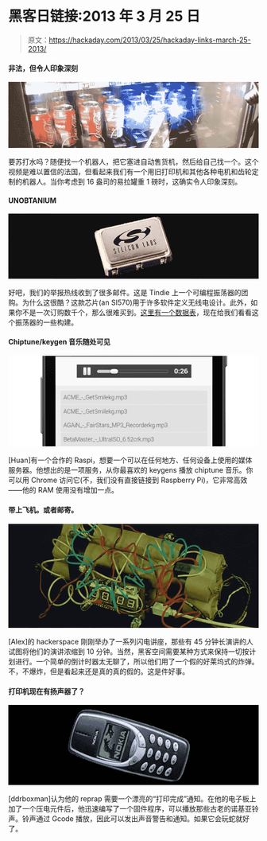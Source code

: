 # 黑客日链接:2013 年 3 月 25 日

> 原文：<https://hackaday.com/2013/03/25/hackaday-links-march-25-2013/>

#### 非法，但令人印象深刻

![cans](img/76946ff803d44b598d4dda3686064e77.png)

要苏打水吗？随便找一个机器人，把它塞进自动售货机，然后给自己找一个。这个视频是难以置信的法国，但看起来我们有一个用旧打印机和其他各种电机和齿轮定制的机器人。当你考虑到 16 盎司的易拉罐重 1 磅时，这确实令人印象深刻。

#### UNOBTANIUM

![chip](img/751e6de77eba98e0d972a45f4f55d16f.png)

好吧，我们的举报热线收到了很多邮件。这是 Tindie 上一个可编程振荡器的团购。为什么这很酷？这款芯片(an SI570)用于许多软件定义无线电设计。此外，如果你不是一次订购数千个，那么很难买到。[这里有一个数据表](https://www.silabs.com/Support%20Documents/TechnicalDocs/si570.pdf)，现在给我们看看这个振荡器的一些构建。

#### Chiptune/keygen 音乐随处可见

![keygen](img/2a88f032b88d36e62b8093e623ec2508.png)

[Huan]有一个合作的 Raspi，想要一个可以在任何地方、任何设备上使用的媒体服务器。他想出的是一项服务，从你最喜欢的 keygens 播放 chiptune 音乐。你可以用 Chrome 访问它(不，我们没有直接链接到 Raspberry Pi)，它非常高效——他的 RAM 使用没有增加一点。

#### 带上飞机。或者邮寄。

![bomb](img/1bdd9a92fc988f755ce3615452e741ee.png)

[Alex]的 hackerspace 刚刚举办了一系列闪电讲座，那些有 45 分钟长演讲的人试图将他们的演讲浓缩到 10 分钟。当然，黑客空间需要某种方式来保持一切按计划进行。一个简单的倒计时器太无聊了，所以他们用了一个假的好莱坞式的炸弹。不，不爆炸，但是看起来还是真的真的假的。这是件好事。

#### 打印机现在有扬声器了？

![nokia](img/254e14374ec7577bfe39c886442fcc03.png)

[ddrboxman]认为他的 reprap 需要一个漂亮的“打印完成”通知。在他的电子板上加了一个压电元件后，他迅速编写了一个固件程序，可以播放那些古老的诺基亚铃声。铃声通过 Gcode 播放，因此可以发出声音警告和通知。如果它会玩蛇就好了。